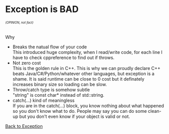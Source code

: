 # Exception is BAD
###### <sub><sup>(OPINION, not fact)</sup></sub>
Why
- Breaks the natual flow of your code\
This introduced huge complexity, when I read/write code, for each line I have to check cppreference to find out if throws.
- Not zero cost\
This is the golden rule in C++. This is why we can proudly declare C++ beats Java/C#/Python/whatever other languages, but exception is a shame. It is said runtime can be close to 0 cost but it definately increases binary size so loading can be slow.
- Throw/catch type is somehow subtle\
"string" is const char* instead of std::string.
- catch(...) kind of meaningless\
If you are in the catch(...) block, you know nothing about what happened so you don't know what to do. People may say you can do some clean-up but you don't even know if your object is valid or not.

[Back to Exception](../readme.md)
